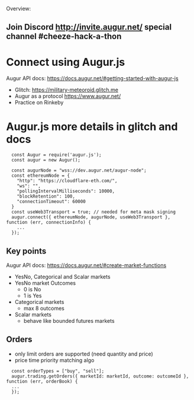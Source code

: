 Overview:

## Join Discord <http://invite.augur.net/> special channel #cheeze-hack-a-thon

# Connect using Augur.js
Augur API docs: <https://docs.augur.net/#getting-started-with-augur-js> 
 * Glitch: <https://military-meteoroid.glitch.me>
 * Augur as a protocol <https://www.augur.net/>
 * Practice on Rinkeby

# Augur.js more details in glitch and docs
```
  const Augur = require('augur.js');
  const augur = new Augur();

  const augurNode = "wss://dev.augur.net/augur-node";
  const ethereumNode = {
    "http": "https://cloudflare-eth.com/",
    "ws": "",
    "pollingIntervalMilliseconds": 10000,
    "blockRetention": 100,
    "connectionTimeout": 60000
  }
  const useWeb3Transport = true; // needed for meta mask signing
  augur.connect({ ethereumNode, augurNode, useWeb3Transport }, function (err, connectionInfo) {
    ...
  });

```

## Key points
Augur API docs: <https://docs.augur.net/#create-market-functions> 
 * YesNo, Categorical and Scalar markets
 * YesNo market Outcomes
   - 0 is No
   - 1 is Yes
 * Categorical markets
   - max 8 outcomes
 * Scalar markets
   - behave like bounded futures markets

## Orders
 * only limit orders are supported (need quantity and price)
 * price time priority matching algo

```
  const orderTypes = ["buy", "sell"];
  augur.trading.getOrders({ marketId: marketId, outcome: outcomeId }, function (err, orderBook) {
  ...
  });
```


 
 
